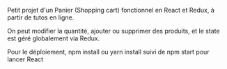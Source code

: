 Petit projet d'un Panier (Shopping cart) fonctionnel en React et Redux, à partir de tutos en ligne.

On peut modifier la quantité, ajouter ou supprimer des produits, et le state est géré globalement via Redux.

Pour le déploiement, npm install ou yarn install suivi de npm start pour lancer React
